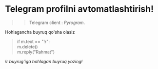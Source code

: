# Telegram profilni avtomatlashtirish!

>> Telegram client : _Pyrogram_.

Hohlagancha buyruq qo'sha olasiz


>if m.text == "!r":<br>
>   m.delete()<br>
>   m.reply("Rahmat")

_!r buyrug'iga hohlagan buyruq yozing!_
